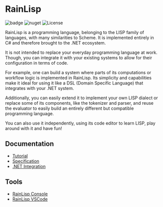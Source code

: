 # RainLisp
![badge](https://img.shields.io/endpoint?url=https://gist.githubusercontent.com/chr1st0scli/3ad6a6f6575320603cc8edf6171b42e8/raw/code-coverage.json)
![nuget](https://img.shields.io/nuget/vpre/RainLisp?color=blue)
![License](https://img.shields.io/github/license/chr1st0scli/rainlisp)

RainLisp is a programming language, belonging to the LISP family of languages, with many similarities to Scheme. It is implemented entirely in C# and therefore brought to the .NET ecosystem.

It is not intended to replace your everyday programming language at work. Though, you can integrate it with your existing systems to allow for their configuration in terms of code.

For example, one can build a system where parts of its computations or workflow logic is implemented in RainLisp. Its simplicity and capabilities make it ideal for using it like a DSL (Domain Specific Language) that integrates with your .NET system.

Additionally, you can easily extend it to implement your own LISP dialect or replace some of its components, like the tokenizer and parser, and reuse the evaluator to easily build an entirely different but compatible programming language.

You can also use it independently, using its code editor to learn LISP, play around with it and have fun!

## Documentation
- [Tutorial](https://github.com/chr1st0scli/RainLisp/blob/master/RainLisp/Docs/quick-start.md)
- [Specification](https://github.com/chr1st0scli/RainLisp/blob/master/RainLisp/Docs/contents.md)
- [.NET Integration](https://github.com/chr1st0scli/RainLisp/blob/master/RainLisp/Docs/dotnet-integration.md)

## Tools
- [RainLisp Console](https://github.com/chr1st0scli/RainLispConsole)
- [RainLisp VSCode](https://marketplace.visualstudio.com/items?itemName=chr1st0scli.rainlisp-vscode)

